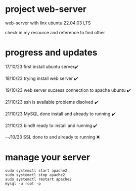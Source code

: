 # project web-server
web-server with linx ubuntu 22.04.03 LTS 

check in my resource and reference to find other
	
# progress and updates
17/10/23 first install ubuntu server✔️

18/10/23 trying install web server ✔️

19/10/23 web server sucsess connection to apache ubuntu ✔️

21/10/23 ssh is available problems disolved ✔️ 

21/10/23 MySQL done install and already to running ✔️ 

21/10/23 bind9 ready to install and running ✔️

--/10/23 SSL done to and already to running ❌ 
# manage your server
	sudo systemctl start apache2
	sudo systemctl stop apache2
 	sudo systemctl restart apache2
  	mysql -u root -p

  
 	
